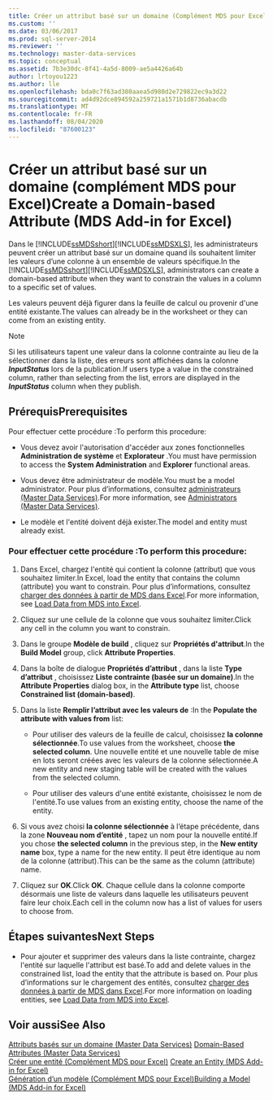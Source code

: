 ```yaml
---
title: Créer un attribut basé sur un domaine (Complément MDS pour Excel) | Microsoft Docs
ms.custom: ''
ms.date: 03/06/2017
ms.prod: sql-server-2014
ms.reviewer: ''
ms.technology: master-data-services
ms.topic: conceptual
ms.assetid: 7b3e30dc-8f41-4a5d-8009-ae5a4426a64b
author: lrtoyou1223
ms.author: lle
ms.openlocfilehash: bda0c7f63ad380aaea5d980d2e729822ec9a3d22
ms.sourcegitcommit: ad4d92dce894592a259721a1571b1d8736abacdb
ms.translationtype: MT
ms.contentlocale: fr-FR
ms.lasthandoff: 08/04/2020
ms.locfileid: "87600123"
---
```

# <a name="create-a-domain-based-attribute-mds-add-in-for-excel"></a><span data-ttu-id="28c4e-102">Créer un attribut basé sur un domaine (complément MDS pour Excel)</span><span class="sxs-lookup"><span data-stu-id="28c4e-102">Create a Domain-based Attribute (MDS Add-in for Excel)</span></span>
  <span data-ttu-id="28c4e-103">Dans le [!INCLUDE[ssMDSshort](../../includes/ssmdsshort-md.md)][!INCLUDE[ssMDSXLS](../../includes/ssmdsxls-md.md)], les administrateurs peuvent créer un attribut basé sur un domaine quand ils souhaitent limiter les valeurs d’une colonne à un ensemble de valeurs spécifique.</span><span class="sxs-lookup"><span data-stu-id="28c4e-103">In the [!INCLUDE[ssMDSshort](../../includes/ssmdsshort-md.md)][!INCLUDE[ssMDSXLS](../../includes/ssmdsxls-md.md)], administrators can create a domain-based attribute when they want to constrain the values in a column to a specific set of values.</span></span>  
  
 <span data-ttu-id="28c4e-104">Les valeurs peuvent déjà figurer dans la feuille de calcul ou provenir d'une entité existante.</span><span class="sxs-lookup"><span data-stu-id="28c4e-104">The values can already be in the worksheet or they can come from an existing entity.</span></span>  
  
> [!NOTE]  
>  <span data-ttu-id="28c4e-105">Si les utilisateurs tapent une valeur dans la colonne contrainte au lieu de la sélectionner dans la liste, des erreurs sont affichées dans la colonne **$InputStatus$** lors de la publication.</span><span class="sxs-lookup"><span data-stu-id="28c4e-105">If users type a value in the constrained column, rather than selecting from the list, errors are displayed in the **$InputStatus$** column when they publish.</span></span>  
  
## <a name="prerequisites"></a><span data-ttu-id="28c4e-106">Prérequis</span><span class="sxs-lookup"><span data-stu-id="28c4e-106">Prerequisites</span></span>  
 <span data-ttu-id="28c4e-107">Pour effectuer cette procédure :</span><span class="sxs-lookup"><span data-stu-id="28c4e-107">To perform this procedure:</span></span>  
  
-   <span data-ttu-id="28c4e-108">Vous devez avoir l'autorisation d'accéder aux zones fonctionnelles **Administration de système** et **Explorateur** .</span><span class="sxs-lookup"><span data-stu-id="28c4e-108">You must have permission to access the **System Administration** and **Explorer** functional areas.</span></span>  
  
-   <span data-ttu-id="28c4e-109">Vous devez être administrateur de modèle.</span><span class="sxs-lookup"><span data-stu-id="28c4e-109">You must be a model administrator.</span></span> <span data-ttu-id="28c4e-110">Pour plus d’informations, consultez [administrateurs &#40;Master Data Services&#41;](../administrators-master-data-services.md).</span><span class="sxs-lookup"><span data-stu-id="28c4e-110">For more information, see [Administrators &#40;Master Data Services&#41;](../administrators-master-data-services.md).</span></span>  
  
-   <span data-ttu-id="28c4e-111">Le modèle et l'entité doivent déjà exister.</span><span class="sxs-lookup"><span data-stu-id="28c4e-111">The model and entity must already exist.</span></span>  
  
### <a name="to-perform-this-procedure"></a><span data-ttu-id="28c4e-112">Pour effectuer cette procédure :</span><span class="sxs-lookup"><span data-stu-id="28c4e-112">To perform this procedure:</span></span>  
  
1.  <span data-ttu-id="28c4e-113">Dans Excel, chargez l'entité qui contient la colonne (attribut) que vous souhaitez limiter.</span><span class="sxs-lookup"><span data-stu-id="28c4e-113">In Excel, load the entity that contains the column (attribute) you want to constrain.</span></span> <span data-ttu-id="28c4e-114">Pour plus d’informations, consultez [charger des données à partir de MDS dans Excel](export-data-to-excel-from-master-data-services.md).</span><span class="sxs-lookup"><span data-stu-id="28c4e-114">For more information, see [Load Data from MDS into Excel](export-data-to-excel-from-master-data-services.md).</span></span>  
  
2.  <span data-ttu-id="28c4e-115">Cliquez sur une cellule de la colonne que vous souhaitez limiter.</span><span class="sxs-lookup"><span data-stu-id="28c4e-115">Click any cell in the column you want to constrain.</span></span>  
  
3.  <span data-ttu-id="28c4e-116">Dans le groupe **Modèle de build** , cliquez sur **Propriétés d'attribut**.</span><span class="sxs-lookup"><span data-stu-id="28c4e-116">In the **Build Model** group, click **Attribute Properties**.</span></span>  
  
4.  <span data-ttu-id="28c4e-117">Dans la boîte de dialogue **Propriétés d’attribut** , dans la liste **Type d’attribut** , choisissez **Liste contrainte (basée sur un domaine)**.</span><span class="sxs-lookup"><span data-stu-id="28c4e-117">In the **Attribute Properties** dialog box, in the **Attribute type** list, choose **Constrained list (domain-based)**.</span></span>  
  
5.  <span data-ttu-id="28c4e-118">Dans la liste **Remplir l’attribut avec les valeurs de** :</span><span class="sxs-lookup"><span data-stu-id="28c4e-118">In the **Populate the attribute with values from** list:</span></span>  
  
    -   <span data-ttu-id="28c4e-119">Pour utiliser des valeurs de la feuille de calcul, choisissez **la colonne sélectionnée**.</span><span class="sxs-lookup"><span data-stu-id="28c4e-119">To use values from the worksheet, choose **the selected column**.</span></span> <span data-ttu-id="28c4e-120">Une nouvelle entité et une nouvelle table de mise en lots seront créées avec les valeurs de la colonne sélectionnée.</span><span class="sxs-lookup"><span data-stu-id="28c4e-120">A new entity and new staging table will be created with the values from the selected column.</span></span>  
  
    -   <span data-ttu-id="28c4e-121">Pour utiliser des valeurs d'une entité existante, choisissez le nom de l'entité.</span><span class="sxs-lookup"><span data-stu-id="28c4e-121">To use values from an existing entity, choose the name of the entity.</span></span>  
  
6.  <span data-ttu-id="28c4e-122">Si vous avez choisi **la colonne sélectionnée** à l’étape précédente, dans la zone **Nouveau nom d’entité** , tapez un nom pour la nouvelle entité.</span><span class="sxs-lookup"><span data-stu-id="28c4e-122">If you chose **the selected column** in the previous step, in the **New entity name** box, type a name for the new entity.</span></span> <span data-ttu-id="28c4e-123">Il peut être identique au nom de la colonne (attribut).</span><span class="sxs-lookup"><span data-stu-id="28c4e-123">This can be the same as the column (attribute) name.</span></span>  
  
7.  <span data-ttu-id="28c4e-124">Cliquez sur **OK**.</span><span class="sxs-lookup"><span data-stu-id="28c4e-124">Click **OK**.</span></span> <span data-ttu-id="28c4e-125">Chaque cellule dans la colonne comporte désormais une liste de valeurs dans laquelle les utilisateurs peuvent faire leur choix.</span><span class="sxs-lookup"><span data-stu-id="28c4e-125">Each cell in the column now has a list of values for users to choose from.</span></span>  
  
## <a name="next-steps"></a><span data-ttu-id="28c4e-126">Étapes suivantes</span><span class="sxs-lookup"><span data-stu-id="28c4e-126">Next Steps</span></span>  
  
-   <span data-ttu-id="28c4e-127">Pour ajouter et supprimer des valeurs dans la liste contrainte, chargez l'entité sur laquelle l'attribut est basé.</span><span class="sxs-lookup"><span data-stu-id="28c4e-127">To add and delete values in the constrained list, load the entity that the attribute is based on.</span></span> <span data-ttu-id="28c4e-128">Pour plus d’informations sur le chargement des entités, consultez [charger des données à partir de MDS dans Excel](export-data-to-excel-from-master-data-services.md).</span><span class="sxs-lookup"><span data-stu-id="28c4e-128">For more information on loading entities, see [Load Data from MDS into Excel](export-data-to-excel-from-master-data-services.md).</span></span>  
  
## <a name="see-also"></a><span data-ttu-id="28c4e-129">Voir aussi</span><span class="sxs-lookup"><span data-stu-id="28c4e-129">See Also</span></span>  
 <span data-ttu-id="28c4e-130">[Attributs basés sur un domaine &#40;Master Data Services&#41;](../domain-based-attributes-master-data-services.md) </span><span class="sxs-lookup"><span data-stu-id="28c4e-130">[Domain-Based Attributes &#40;Master Data Services&#41;](../domain-based-attributes-master-data-services.md) </span></span>  
 <span data-ttu-id="28c4e-131">[Créer une entité &#40;Complément MDS pour Excel&#41;](create-an-entity-mds-add-in-for-excel.md) </span><span class="sxs-lookup"><span data-stu-id="28c4e-131">[Create an Entity &#40;MDS Add-in for Excel&#41;](create-an-entity-mds-add-in-for-excel.md) </span></span>  
 [<span data-ttu-id="28c4e-132">Génération d’un modèle &#40;Complément MDS pour Excel&#41;</span><span class="sxs-lookup"><span data-stu-id="28c4e-132">Building a Model &#40;MDS Add-in for Excel&#41;</span></span>](building-a-model-mds-add-in-for-excel.md)  
  
  
